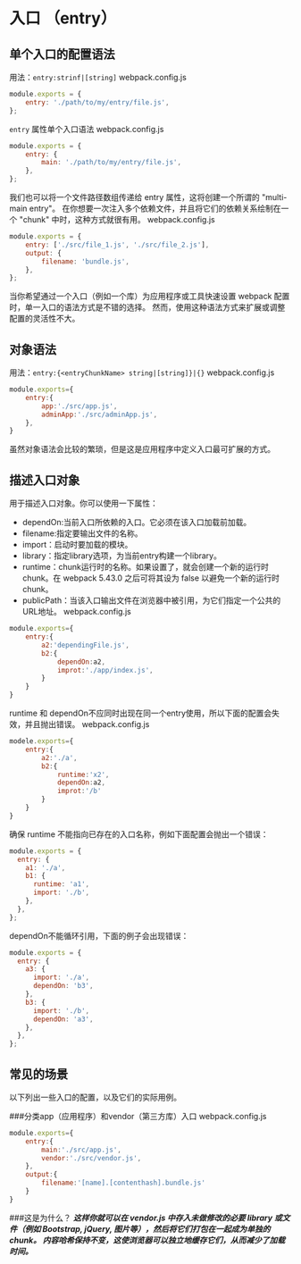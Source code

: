 # 入口 （entry）

## 单个入口的配置语法

用法：`entry:strinf|[string]`
webpack.config.js

```javascript
module.exports = {
    entry: './path/to/my/entry/file.js',
};
```

`entry` 属性单个入口语法 webpack.config.js

```javascript
module.exports = {
    entry: {
        main: './path/to/my/entry/file.js',
    },
};
```

我们也可以将一个文件路径数组传递给 entry 属性，这将创建一个所谓的 "multi-main entry"。 在你想要一次注入多个依赖文件，并且将它们的依赖关系绘制在一个 "chunk" 中时，这种方式就很有用。
webpack.config.js

```javascript
module.exports = {
    entry: ['./src/file_1.js', './src/file_2.js'],
    output: {
        filename: 'bundle.js',
    },
};
```

当你希望通过一个入口（例如一个库）为应用程序或工具快速设置 webpack 配置时，单一入口的语法方式是不错的选择。 然而，使用这种语法方式来扩展或调整配置的灵活性不大。

## 对象语法

用法：`entry:{<entryChunkName> string|[string]}|{}`
webpack.config.js

```javascript
module.exports={
    entry:{
        app:'./src/app.js',
        adminApp:'./src/adminApp.js',
    },
}
```
虽然对象语法会比较的繁琐，但是这是应用程序中定义入口最可扩展的方式。

## 描述入口对象

用于描述入口对象。你可以使用一下属性：
- dependOn:当前入口所依赖的入口。它必须在该入口加载前加载。
- filename:指定要输出文件的名称。
- import：启动时要加载的模块。
- library：指定library选项，为当前entry构建一个library。
- runtime：chunk运行时的名称。如果设置了，就会创建一个新的运行时chunk。在 webpack 5.43.0 之后可将其设为 false 以避免一个新的运行时 chunk。
- publicPath：当该入口输出文件在浏览器中被引用，为它们指定一个公共的URL地址。
webpack.config.js

```javascript
module.exports={
    entry:{
        a2:'dependingFile.js',
        b2:{
            dependOn:a2,
            improt:'./app/index.js',
        }
    }
}
```

runtime 和 dependOn不应同时出现在同一个entry使用，所以下面的配置会失效，并且抛出错误。
webpack.config.js

```javascript
modele.exports={
    entry:{
        a2:'./a',
        b2:{
            runtime:'x2',
            dependOn:a2,
            improt:'/b'
        }
    }
}
```

确保 runtime 不能指向已存在的入口名称，例如下面配置会抛出一个错误：

```javascript
module.exports = {
  entry: {
    a1: './a',
    b1: {
      runtime: 'a1',
      import: './b',
    },
  },
};
```

dependOn不能循环引用，下面的例子会出现错误：

```javascript
module.exports = {
  entry: {
    a3: {
      import: './a',
      dependOn: 'b3',
    },
    b3: {
      import: './b',
      dependOn: 'a3',
    },
  },
};
```

## 常见的场景
以下列出一些入口的配置，以及它们的实际用例。

###分类app（应用程序）和vendor（第三方库）入口
webpack.config.js

```javascript
module.exports={
    entry:{
        main:'./src/app.js',
        vendor:'./src/vendor.js',
    },
    output:{
        filename:'[name].[contenthash].bundle.js'
    }
}
```
###这是为什么？
**_这样你就可以在 vendor.js 中存入未做修改的必要 library 或文件（例如 Bootstrap, jQuery, 图片等），然后将它们打包在一起成为单独的 chunk。
内容哈希保持不变，这使浏览器可以独立地缓存它们，从而减少了加载时间。_**





